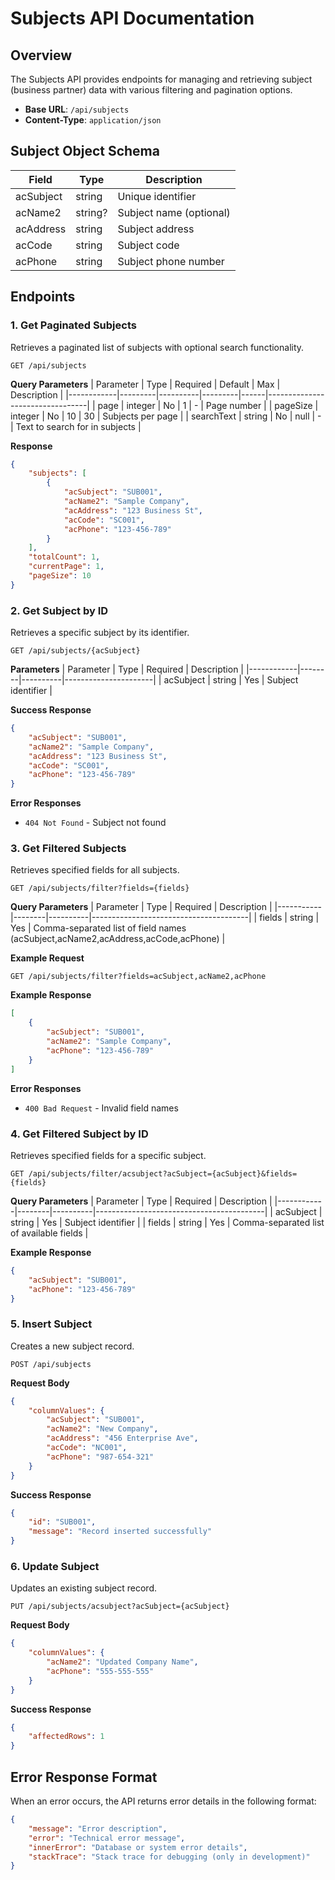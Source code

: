# Subjects API Documentation

## Overview
The Subjects API provides endpoints for managing and retrieving subject (business partner) data with various filtering and pagination options.

- **Base URL**: `/api/subjects`
- **Content-Type**: `application/json`

## Subject Object Schema
| Field      | Type    | Description                |
|------------|---------|----------------------------|
| acSubject  | string  | Unique identifier          |
| acName2    | string? | Subject name (optional)    |
| acAddress  | string  | Subject address            |
| acCode     | string  | Subject code               |
| acPhone    | string  | Subject phone number       |

## Endpoints

### 1. Get Paginated Subjects
Retrieves a paginated list of subjects with optional search functionality.

```http
GET /api/subjects
```

**Query Parameters**
| Parameter   | Type    | Required | Default | Max  | Description                    |
|------------|---------|----------|---------|------|---------------------------------|
| page       | integer | No       | 1       | -    | Page number                     |
| pageSize   | integer | No       | 10      | 30   | Subjects per page               |
| searchText | string  | No       | null    | -    | Text to search for in subjects  |

**Response**
```json
{
    "subjects": [
        {
            "acSubject": "SUB001",
            "acName2": "Sample Company",
            "acAddress": "123 Business St",
            "acCode": "SC001",
            "acPhone": "123-456-789"
        }
    ],
    "totalCount": 1,
    "currentPage": 1,
    "pageSize": 10
}
```

### 2. Get Subject by ID
Retrieves a specific subject by its identifier.

```http
GET /api/subjects/{acSubject}
```

**Parameters**
| Parameter  | Type   | Required | Description          |
|------------|--------|----------|----------------------|
| acSubject  | string | Yes      | Subject identifier   |

**Success Response**
```json
{
    "acSubject": "SUB001",
    "acName2": "Sample Company",
    "acAddress": "123 Business St",
    "acCode": "SC001",
    "acPhone": "123-456-789"
}
```

**Error Responses**
- `404 Not Found` - Subject not found

### 3. Get Filtered Subjects
Retrieves specified fields for all subjects.

```http
GET /api/subjects/filter?fields={fields}
```

**Query Parameters**
| Parameter | Type   | Required | Description                           |
|-----------|--------|----------|---------------------------------------|
| fields    | string | Yes      | Comma-separated list of field names (acSubject,acName2,acAddress,acCode,acPhone) |

**Example Request**
```http
GET /api/subjects/filter?fields=acSubject,acName2,acPhone
```

**Example Response**
```json
[
    {
        "acSubject": "SUB001",
        "acName2": "Sample Company",
        "acPhone": "123-456-789"
    }
]
```

**Error Responses**
- `400 Bad Request` - Invalid field names

### 4. Get Filtered Subject by ID
Retrieves specified fields for a specific subject.

```http
GET /api/subjects/filter/acsubject?acSubject={acSubject}&fields={fields}
```

**Query Parameters**
| Parameter  | Type   | Required | Description                              |
|------------|--------|----------|------------------------------------------|
| acSubject  | string | Yes      | Subject identifier                       |
| fields     | string | Yes      | Comma-separated list of available fields |

**Example Response**
```json
{
    "acSubject": "SUB001",
    "acPhone": "123-456-789"
}
```

### 5. Insert Subject
Creates a new subject record.

```http
POST /api/subjects
```

**Request Body**
```json
{
    "columnValues": {
        "acSubject": "SUB001",
        "acName2": "New Company",
        "acAddress": "456 Enterprise Ave",
        "acCode": "NC001",
        "acPhone": "987-654-321"
    }
}
```

**Success Response**
```json
{
    "id": "SUB001",
    "message": "Record inserted successfully"
}
```

### 6. Update Subject
Updates an existing subject record.

```http
PUT /api/subjects/acsubject?acSubject={acSubject}
```

**Request Body**
```json
{
    "columnValues": {
        "acName2": "Updated Company Name",
        "acPhone": "555-555-555"
    }
}
```

**Success Response**
```json
{
    "affectedRows": 1
}
```

## Error Response Format
When an error occurs, the API returns error details in the following format:

```json
{
    "message": "Error description",
    "error": "Technical error message",
    "innerError": "Database or system error details",
    "stackTrace": "Stack trace for debugging (only in development)"
}
```